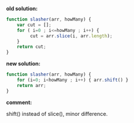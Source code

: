 **old solution:**
```javascript
function slasher(arr, howMany) {
    var cut = [];
    for ( i=0 ; i<=howMany ; i++) {
         cut = arr.slice(i, arr.length);
    }
    return cut;
}
```

**new solution:**
```javascript
function slasher(arr, howMany) {
    for (i=0; i<howMany ; i++) { arr.shift() }
    return arr;
}
```
**comment:**

shift() instead of slice(), minor difference.

